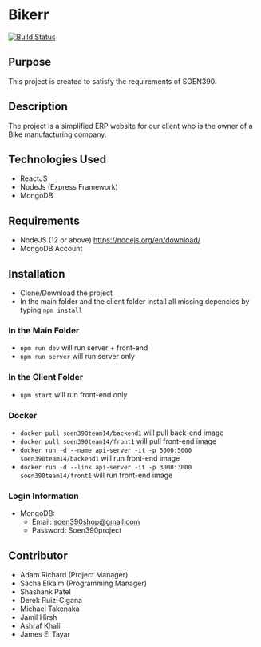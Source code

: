 # Bikerr
[![Build Status](https://travis-ci.com/shash3/SOEN390-team14.svg?token=yqePnie6vvPik5z1MhQa&branch=master)](https://travis-ci.com/shash3/SOEN390-team14)

## Purpose
This project is created to satisfy the requirements of SOEN390.

## Description
The project is a simplified ERP website for our client who is the owner of a Bike manufacturing company.

## Technologies Used
* ReactJS
* NodeJs (Express Framework)
* MongoDB

## Requirements
* NodeJS (12 or above) https://nodejs.org/en/download/
* MongoDB Account

## Installation
* Clone/Download the project
* In the main folder and the client folder install all missing depencies by typing `npm install` 

### In the Main Folder
* `npm run dev` will run server + front-end
* `npm run server` will run server only

### In the Client Folder
* `npm start` will run front-end only

### Docker
* `docker pull soen390team14/backend1` will pull back-end image
* `docker pull soen390team14/front1` will pull front-end image
* `docker run -d --name api-server -it -p 5000:5000 soen390team14/backend1` will run front-end image
* `docker run -d --link api-server -it -p 3000:3000 soen390team14/front1` will run front-end image

### Login Information
- MongoDB:
  - Email: soen390shop@gmail.com
  - Password: Soen390project

## Contributor
* Adam Richard (Project Manager)
* Sacha Elkaim (Programming Manager)
* Shashank Patel
* Derek Ruiz-Cigana
* Michael Takenaka 
* Jamil	Hirsh	
* Ashraf Khalil	
* James	El Tayar
